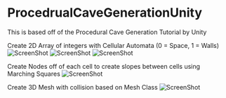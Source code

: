 # ProcedrualCaveGenerationUnity
This is based off of the Procedural Cave Generation Tutorial by Unity

Create 2D Array of integers with Cellular Automata (0 = Space, 1 = Walls)
![ScreenShot](https://github.com/bab178/ProceduralCaveGenerationUnity/blob/master/Screenshot_1.jpg)
![ScreenShot](https://github.com/bab178/ProceduralCaveGenerationUnity/blob/master/Screenshot_2.jpg)
![ScreenShot](https://github.com/bab178/ProceduralCaveGenerationUnity/blob/master/Screenshot_3.jpg)

Create Nodes off of each cell to create slopes between cells using Marching Squares
![ScreenShot](https://github.com/bab178/ProceduralCaveGenerationUnity/blob/master/Screenshot_4.jpg)

Create 3D Mesh with collision based on Mesh Class
![ScreenShot](https://github.com/bab178/ProceduralCaveGenerationUnity/blob/master/Screenshot_5.jpg)
